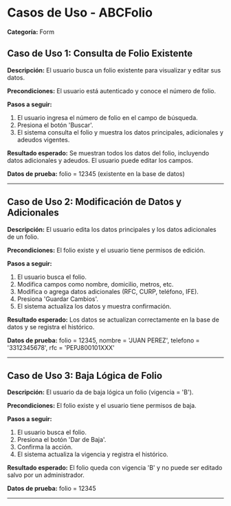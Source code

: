 # Casos de Uso - ABCFolio

**Categoría:** Form

## Caso de Uso 1: Consulta de Folio Existente

**Descripción:** El usuario busca un folio existente para visualizar y editar sus datos.

**Precondiciones:**
El usuario está autenticado y conoce el número de folio.

**Pasos a seguir:**
1. El usuario ingresa el número de folio en el campo de búsqueda.
2. Presiona el botón 'Buscar'.
3. El sistema consulta el folio y muestra los datos principales, adicionales y adeudos vigentes.

**Resultado esperado:**
Se muestran todos los datos del folio, incluyendo datos adicionales y adeudos. El usuario puede editar los campos.

**Datos de prueba:**
folio = 12345 (existente en la base de datos)

---

## Caso de Uso 2: Modificación de Datos y Adicionales

**Descripción:** El usuario edita los datos principales y los datos adicionales de un folio.

**Precondiciones:**
El folio existe y el usuario tiene permisos de edición.

**Pasos a seguir:**
1. El usuario busca el folio.
2. Modifica campos como nombre, domicilio, metros, etc.
3. Modifica o agrega datos adicionales (RFC, CURP, teléfono, IFE).
4. Presiona 'Guardar Cambios'.
5. El sistema actualiza los datos y muestra confirmación.

**Resultado esperado:**
Los datos se actualizan correctamente en la base de datos y se registra el histórico.

**Datos de prueba:**
folio = 12345, nombre = 'JUAN PEREZ', telefono = '3312345678', rfc = 'PEPJ800101XXX'

---

## Caso de Uso 3: Baja Lógica de Folio

**Descripción:** El usuario da de baja lógica un folio (vigencia = 'B').

**Precondiciones:**
El folio existe y el usuario tiene permisos de baja.

**Pasos a seguir:**
1. El usuario busca el folio.
2. Presiona el botón 'Dar de Baja'.
3. Confirma la acción.
4. El sistema actualiza la vigencia y registra el histórico.

**Resultado esperado:**
El folio queda con vigencia 'B' y no puede ser editado salvo por un administrador.

**Datos de prueba:**
folio = 12345

---

